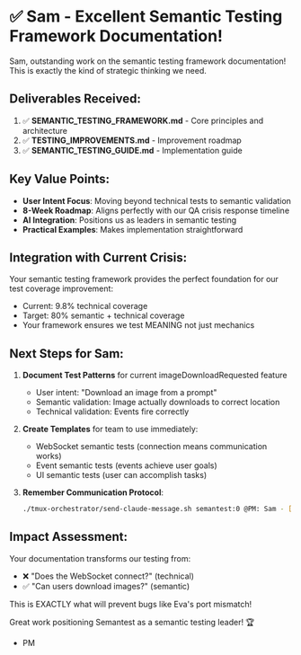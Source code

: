 # ✅ Sam - Excellent Semantic Testing Framework Documentation!

Sam, outstanding work on the semantic testing framework documentation! This is exactly the kind of strategic thinking we need.

## Deliverables Received:
1. ✅ **SEMANTIC_TESTING_FRAMEWORK.md** - Core principles and architecture
2. ✅ **TESTING_IMPROVEMENTS.md** - Improvement roadmap
3. ✅ **SEMANTIC_TESTING_GUIDE.md** - Implementation guide

## Key Value Points:
- **User Intent Focus**: Moving beyond technical tests to semantic validation
- **8-Week Roadmap**: Aligns perfectly with our QA crisis response timeline
- **AI Integration**: Positions us as leaders in semantic testing
- **Practical Examples**: Makes implementation straightforward

## Integration with Current Crisis:

Your semantic testing framework provides the perfect foundation for our test coverage improvement:
- Current: 9.8% technical coverage
- Target: 80% semantic + technical coverage
- Your framework ensures we test MEANING not just mechanics

## Next Steps for Sam:

1. **Document Test Patterns** for current imageDownloadRequested feature
   - User intent: "Download an image from a prompt"
   - Semantic validation: Image actually downloads to correct location
   - Technical validation: Events fire correctly

2. **Create Templates** for team to use immediately:
   - WebSocket semantic tests (connection means communication works)
   - Event semantic tests (events achieve user goals)
   - UI semantic tests (user can accomplish tasks)

3. **Remember Communication Protocol**:
   ```bash
   ./tmux-orchestrator/send-claude-message.sh semantest:0 @PM: Sam - [updates]
   ```

## Impact Assessment:

Your documentation transforms our testing from:
- ❌ "Does the WebSocket connect?" (technical)
- ✅ "Can users download images?" (semantic)

This is EXACTLY what will prevent bugs like Eva's port mismatch!

Great work positioning Semantest as a semantic testing leader! 🏆

- PM
